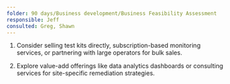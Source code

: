 ```yaml
---
folder: 90 days/Business development/Business Feasibility Assessment
responsible: Jeff
consulted: Greg, Shawn
---
```

1. Consider selling test kits directly, subscription-based monitoring services, or partnering with large operators for bulk sales.  
 
2. Explore value-add offerings like data analytics dashboards or consulting services for site-specific remediation strategies.
